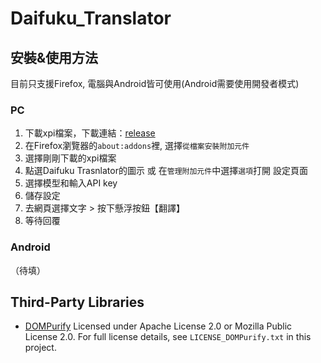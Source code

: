 # Daifuku_Translator

## 安裝&使用方法
目前只支援Firefox, 電腦與Android皆可使用(Android需要使用開發者模式)

### PC
1. 下載xpi檔案，下載連結：[release](https://github.com/JaniceC001/Daifuku_Translator/tree/39e0b3c3864b39dc86d7675b0340317c4225e968/release)
2. 在Firefox瀏覽器的`about:addons`裡, 選擇`從檔案安裝附加元件`
3. 選擇剛剛下載的xpi檔案
4. 點選Daifuku Trasnlator的圖示 或 在`管理附加元件`中選擇`選項`打開 設定頁面
5. 選擇模型和輸入API key
6. 儲存設定
7. 去網頁選擇文字 > 按下懸浮按鈕【翻譯】
8. 等待回覆

### Android
（待填）

## Third-Party Libraries
- [DOMPurify](https://github.com/cure53/DOMPurify)
    Licensed under Apache License 2.0 or Mozilla Public License 2.0.
    For full license details, see `LICENSE_DOMPurify.txt` in this project.